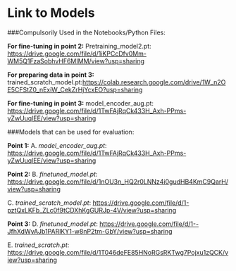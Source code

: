 # Link to Models

###Compulsorily Used in the Notebooks/Python Files:

**For fine-tuning in point 2:**
Pretraining_model2.pt: https://drive.google.com/file/d/1iKPCcDfv0Mm-WM5Q1FzaSobhvHF6MIMM/view?usp=sharing

**For preparing data in point 3:**
trained_scratch_model.pt:https://colab.research.google.com/drive/1W_n2OE5CFStZ0_nExiW_CekZrHjYcxEO?usp=sharing

**For fine-tuning in point 3:**
model_encoder_aug.pt: https://drive.google.com/file/d/1TwFAjRqCk433H_Axh-PPms-yZwUuqlEE/view?usp=sharing

###Models that can be used for evaluation:

**Point 1:**
A. *model_encoder_aug.pt*: https://drive.google.com/file/d/1TwFAjRqCk433H_Axh-PPms-yZwUuqlEE/view?usp=sharing


**Point 2:**
B. *finetuned_model.pt*: https://drive.google.com/file/d/1nOU3n_HQ2r0LNNz4i0gudHB4KmC9QarH/view?usp=sharing

C. *trained_scratch_model.pt*: https://drive.google.com/file/d/1-pztQxLKFb_ZLc0f9tCDXhKgGURJp-4V/view?usp=sharing


**Point 3:**
D. *finetuned_model.pt*: https://drive.google.com/file/d/1--JfhXdWyAJb1PARlKY1-w8nP2tm-GbY/view?usp=sharing

E. *trained_scratch.pt*: https://drive.google.com/file/d/1T046deFE85HNoRGsRKTwg7Pojxu1zQCK/view?usp=sharing




